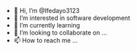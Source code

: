 - 👋 Hi, I’m @Ifedayo3123
- 👀 I’m interested in software development 
- 🌱 I’m currently learning 
- 💞️ I’m looking to collaborate on ...
- 📫 How to reach me ...

<!---
Ifedayo3123/Ifedayo3123 is a ✨ special ✨ repository because its `README.md` (this file) appears on your GitHub profile.
You can click the Preview link to take a look at your changes.
--->
